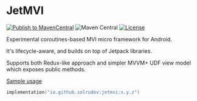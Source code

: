 # JetMVI
[![Publish to MavenCentral](https://github.com/solrudev/JetMVI/actions/workflows/publish.yml/badge.svg)](https://github.com/solrudev/JetMVI/actions/workflows/publish.yml)
![Maven Central](https://img.shields.io/maven-central/v/io.github.solrudev/jetmvi.svg)
[![License](https://img.shields.io/badge/License-Apache_2.0-blue.svg)](https://github.com/solrudev/JetMVI/blob/master/LICENSE)

Experimental coroutines-based MVI micro framework for Android.

It's lifecycle-aware, and builds on top of Jetpack libraries.

Supports both Redux-like approach and simpler MVVM+ UDF view model which exposes public methods.

[Sample usage](https://github.com/solrudev/OkkeiPatcher/tree/master/app/src/main/kotlin/ru/solrudev/okkeipatcher/ui/screen/home)

```kotlin
implementation("io.github.solrudev:jetmvi:x.y.z")
```
